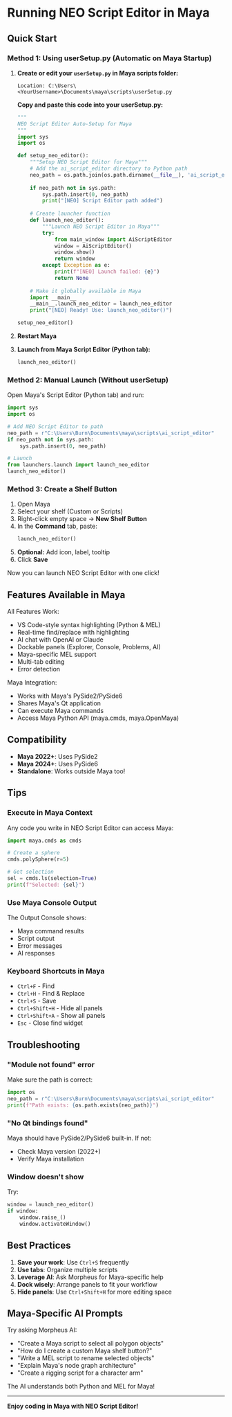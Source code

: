 # Running NEO Script Editor in Maya

## Quick Start

### Method 1: Using userSetup.py (Automatic on Maya Startup)

1. **Create or edit your `userSetup.py` in Maya scripts folder:**
   ```
   Location: C:\Users\<YourUsername>\Documents\maya\scripts\userSetup.py
   ```
   
   **Copy and paste this code into your userSetup.py:**
   ```python
   """
   NEO Script Editor Auto-Setup for Maya
   """
   import sys
   import os

   def setup_neo_editor():
       """Setup NEO Script Editor for Maya"""
       # Add the ai_script_editor directory to Python path
       neo_path = os.path.join(os.path.dirname(__file__), 'ai_script_editor')
       
       if neo_path not in sys.path:
           sys.path.insert(0, neo_path)
           print("[NEO] Script Editor path added")
       
       # Create launcher function
       def launch_neo_editor():
           """Launch NEO Script Editor in Maya"""
           try:
               from main_window import AiScriptEditor
               window = AiScriptEditor()
               window.show()
               return window
           except Exception as e:
               print(f"[NEO] Launch failed: {e}")
               return None
       
       # Make it globally available in Maya
       import __main__
       __main__.launch_neo_editor = launch_neo_editor
       print("[NEO] Ready! Use: launch_neo_editor()")

   setup_neo_editor()
   ```

2. **Restart Maya**

3. **Launch from Maya Script Editor (Python tab):**
   ```python
   launch_neo_editor()
   ```

### Method 2: Manual Launch (Without userSetup)

Open Maya's Script Editor (Python tab) and run:

```python
import sys
import os

# Add NEO Script Editor to path
neo_path = r"C:\Users\Burn\Documents\maya\scripts\ai_script_editor"
if neo_path not in sys.path:
    sys.path.insert(0, neo_path)

# Launch
from launchers.launch import launch_neo_editor
launch_neo_editor()
```

### Method 3: Create a Shelf Button

1. Open Maya
2. Select your shelf (Custom or Scripts)
3. Right-click empty space → **New Shelf Button**
4. In the **Command** tab, paste:
   ```python
   launch_neo_editor()
   ```
5. **Optional:** Add icon, label, tooltip
6. Click **Save**

Now you can launch NEO Script Editor with one click!

## Features Available in Maya

All Features Work:
- VS Code-style syntax highlighting (Python & MEL)
- Real-time find/replace with highlighting
- AI chat with OpenAI or Claude
- Dockable panels (Explorer, Console, Problems, AI)
- Maya-specific MEL support
- Multi-tab editing
- Error detection

Maya Integration:
- Works with Maya's PySide2/PySide6
- Shares Maya's Qt application
- Can execute Maya commands
- Access Maya Python API (maya.cmds, maya.OpenMaya)

## Compatibility

- **Maya 2022+**: Uses PySide2
- **Maya 2024+**: Uses PySide6
- **Standalone**: Works outside Maya too!

## Tips

### Execute in Maya Context

Any code you write in NEO Script Editor can access Maya:

```python
import maya.cmds as cmds

# Create a sphere
cmds.polySphere(r=5)

# Get selection
sel = cmds.ls(selection=True)
print(f"Selected: {sel}")
```

### Use Maya Console Output

The Output Console shows:
- Maya command results
- Script output
- Error messages
- AI responses

### Keyboard Shortcuts in Maya

- `Ctrl+F` - Find
- `Ctrl+H` - Find & Replace
- `Ctrl+S` - Save
- `Ctrl+Shift+H` - Hide all panels
- `Ctrl+Shift+A` - Show all panels
- `Esc` - Close find widget

## Troubleshooting

### "Module not found" error

Make sure the path is correct:
```python
import os
neo_path = r"C:\Users\Burn\Documents\maya\scripts\ai_script_editor"
print(f"Path exists: {os.path.exists(neo_path)}")
```

### "No Qt bindings found"

Maya should have PySide2/PySide6 built-in. If not:
- Check Maya version (2022+)
- Verify Maya installation

### Window doesn't show

Try:
```python
window = launch_neo_editor()
if window:
    window.raise_()
    window.activateWindow()
```

## Best Practices

1. **Save your work**: Use `Ctrl+S` frequently
2. **Use tabs**: Organize multiple scripts
3. **Leverage AI**: Ask Morpheus for Maya-specific help
4. **Dock wisely**: Arrange panels to fit your workflow
5. **Hide panels**: Use `Ctrl+Shift+H` for more editing space

## Maya-Specific AI Prompts

Try asking Morpheus AI:

- "Create a Maya script to select all polygon objects"
- "How do I create a custom Maya shelf button?"
- "Write a MEL script to rename selected objects"
- "Explain Maya's node graph architecture"
- "Create a rigging script for a character arm"

The AI understands both Python and MEL for Maya!

---

**Enjoy coding in Maya with NEO Script Editor!**
